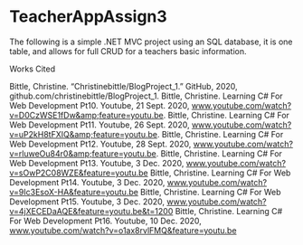 # TeacherAppAssign3
The following is a simple .NET MVC project using an SQL database, it is one table, and allows for full CRUD for a teachers basic information.









Works Cited

Bittle, Christine. “Christinebittle/BlogProject_1.” GitHub, 2020, github.com/christinebittle/BlogProject_1. 
Bittle, Christine. Learning C# For Web Development Pt10. Youtube, 21 Sept. 2020, www.youtube.com/watch?v=D0CzWSE1fDw&amp;feature=youtu.be. 
Bittle, Christine. Learning C# For Web Development Pt11. Youtube, 26 Sept. 2020, www.youtube.com/watch?v=uP2kH8tFXIQ&amp;feature=youtu.be. 
Bittle, Christine. Learning C# For Web Development Pt12. Youtube, 28 Sept. 2020, www.youtube.com/watch?v=rluweOu84r0&amp;feature=youtu.be. 
Bittle, Christine. Learning C# For Web Development Pt13. Youtube, 3 Dec. 2020, www.youtube.com/watch?v=sOwP2C08WZE&feature=youtu.be 
Bittle, Christine. Learning C# For Web Development Pt14. Youtube, 3 Dec. 2020, www.youtube.com/watch?v=9Ic3EsoX-HA&feature=youtu.be
Bittle, Christine. Learning C# For Web Development Pt15. Youtube, 3 Dec. 2020, www.youtube.com/watch?v=4jXECEDaAQE&feature=youtu.be&t=1200 
Bittle, Christine. Learning C# For Web Development Pt16. Youtube, 10 Dec. 2020, www.youtube.com/watch?v=o1ax8rvlFMQ&feature=youtu.be


